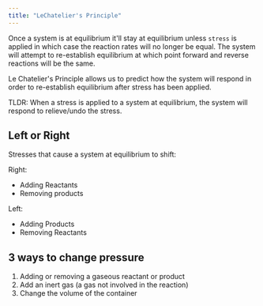 ```yaml
---
title: "LeChatelier's Principle"
---
```


Once a system is at equilibrium it'll stay at equilibrium unless `stress` is applied in which case the reaction rates will no longer be equal. The system will attempt to re-establish equilibrium at which point forward and reverse reactions will be the same. 

Le Chatelier's Principle allows us to predict how the system will respond in order to re-establish equilibrium after stress has been applied.

TLDR: When a stress is applied to a system at equilibrium, the system will respond to relieve/undo the stress.

## Left or Right

Stresses that cause a system at equilibrium to shift:

Right:
- Adding Reactants
- Removing products

Left:
- Adding Products
- Removing Reactants

## 3 ways to change pressure

1. Adding or removing a gaseous reactant or product
2. Add an inert gas (a gas not involved in the reaction)
3. Change the volume of the container
